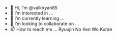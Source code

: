 - 👋 Hi, I’m @valkiryan85
- 👀 I’m interested in ...
- 🌱 I’m currently learning ...
- 💞️ I’m looking to collaborate on ...
- 📫 How to reach me ... Ryuujin No Ken Wo Kurae

<!---
valkiryan85/valkiryan85 is a ✨ special ✨ repository because its `README.md` (this file) appears on your GitHub profile.
You can click the Preview link to take a look at your changes.
--->
